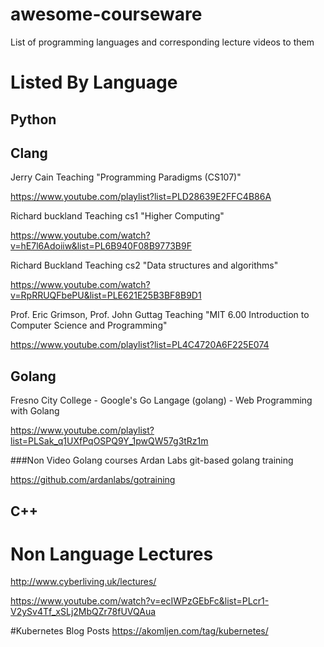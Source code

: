 # awesome-courseware
List of programming languages and corresponding lecture videos to them


# Listed By Language

## Python

## Clang

Jerry Cain Teaching "Programming Paradigms (CS107)" 

https://www.youtube.com/playlist?list=PLD28639E2FFC4B86A

Richard buckland Teaching cs1 "Higher Computing"

https://www.youtube.com/watch?v=hE7l6Adoiiw&list=PL6B940F08B9773B9F

Richard Buckland Teaching cs2 "Data structures and algorithms"

https://www.youtube.com/watch?v=RpRRUQFbePU&list=PLE621E25B3BF8B9D1

Prof. Eric Grimson, Prof. John Guttag Teaching "MIT 6.00 Introduction to Computer Science and Programming"

https://www.youtube.com/playlist?list=PL4C4720A6F225E074

## Golang
Fresno City College - Google's Go Langage (golang) - Web Programming with Golang

https://www.youtube.com/playlist?list=PLSak_q1UXfPqOSPQ9Y_1pwQW57g3tRz1m

###Non Video Golang courses
Ardan Labs git-based golang training

https://github.com/ardanlabs/gotraining

## C++

# Non Language Lectures

http://www.cyberliving.uk/lectures/

https://www.youtube.com/watch?v=ecIWPzGEbFc&list=PLcr1-V2ySv4Tf_xSLj2MbQZr78fUVQAua

#Kubernetes Blog Posts
https://akomljen.com/tag/kubernetes/
